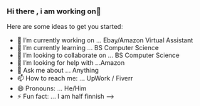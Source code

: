 ### Hi there , i am working on👋


Here are some ideas to get you started:

- 🔭 I’m currently working on ... Ebay/Amazon Virtual Assistant
- 🌱 I’m currently learning ... BS Computer Science
- 👯 I’m looking to collaborate on ... BS Computer Science
- 🤔 I’m looking for help with ...Amazon
- 💬 Ask me about ... Anything
- 📫 How to reach me: ... UpWork / Fiverr
- 😄 Pronouns: ... He/Him
- ⚡ Fun fact: ... I am half finnish
-->
